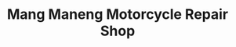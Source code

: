 ---
title: "Mang Maneng Motorcycle Repair Shop"
url: /valenzuela/mang-maneng-motorcycle-repair-shop/
shop: motorcycle
---